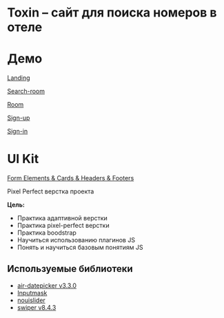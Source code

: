 # Toxin – сайт для поиска номеров в отеле

# Демо

[Landing](https://crashmet.github.io/Toxin/landing)

[Search-room](https://crashmet.github.io/Toxin/search-room)

[Room](https://crashmet.github.io/Toxin/room)

[Sign-up](https://crashmet.github.io/Toxin/sign-up)

[Sign-in](https://crashmet.github.io/Toxin/sign-in)

# Ul Kit

[Form Elements & Cards & Headers & Footers](https://crashmet.github.io/Toxin/ui-kit)



Pixel Perfect верстка проекта 

**Цель:**
- Практика адаптивной верстки
- Практика pixel-perfect верстки
- Практика boodstrap
- Научиться использованию плагинов JS
- Понять и научиться базовым понятиям JS


## Используемые библиотеки

- [air-datepicker v3.3.0](https://air-datepicker.com/ru)
- [Inputmask](https://github.com/RobinHerbots/Inputmask)
- [nouislider](https://refreshless.com/nouislider/)
- [swiper v8.4.3](https://swiperjs.com)
